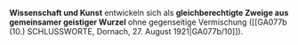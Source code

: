
**Wissenschaft und Kunst** entwickeln sich als **gleichberechtigte Zweige aus gemeinsamer geistiger Wurzel** ohne gegenseitige Vermischung ([[GA077b (10.) SCHLUSSWORTE, Dornach, 27. August 1921|GA077b/10]]).
